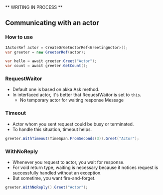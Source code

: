 ** WRITING IN PROCESS **

## Communicating with an actor

### How to use

```csharp
IActorRef actor = CreateOrGetActorRef<GreetingActor>();
var greeter = new GreeterRef(actor);
```

```csharp
var hello = await greeter.Greet("Actor");
var count = await greeter.GetCount();
```

### RequestWaitor

- Default one is based on akka Ask method.
- In interfaced actor, it's better that RequestWaitor is set to `this`.
  - No temporary actor for waiting response Message

### Timeout

- Actor whom you sent request could be busy or terminated.
- To handle this situation, timeout helps.

```csharp
greeter.WithTimeout(TimeSpan.FromSeconds(3)).Greet("Actor");
```

### WithNoReply

- Whenever you request to actor, you wait for response.
- For void return type, waiting is necessary because it notices request is successfully handled without an exception.
- But sometime, you want fire-and-forget.

```csharp
greeter.WithNoReply().Greet("Actor");
```
